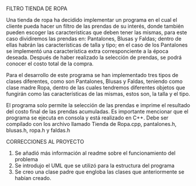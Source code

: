 FILTRO TIENDA DE ROPA

Una tienda de ropa ha decidido implementar un programa en el cual el cliente pueda hacer un filtro de las prendas de su interés, donde también pueden escoger las características que deben tener las mismas, para este caso dividiremos las prendas en: Pantalones, Blusas y Faldas; dentro de ellas habrán las características de talla y tipo; en el caso de los Pantalones se implementó una característica extra corresponciente a la época deseada. Después de haber realizado la selección de prendas, se podrá conocer el costo total de la compra. 

Para el desarrollo de este programa se han implementado tres tipos de clases diferentes, como son Pantalones, Blusas y Faldas, teniendo como clase madre Ropa, dentro de las cuales tendremos diferentes objetos que fungirán como las características de las mismas, estos son, la talla y el tipo.

El programa solo permite la selección de las prendas e imprime el resultado del costo final de las prendas acumuladas.
Es importante mencionar que el programa se ejecuta en consola y está realizado en C++. Debe ser compilado con los archivo llamado Tienda de Ropa.cpp, pantalones.h, blusas.h, ropa.h y faldas.h

CORRECCIONES AL PROYECTO

1. Se añadió más información al readme sobre el funcionamiento del problema
2. Se introdujo el UML que se utilizó para la estructura del programa
3. Se creo una clase padre que engloba las clases que anteriormente se habían creado.

